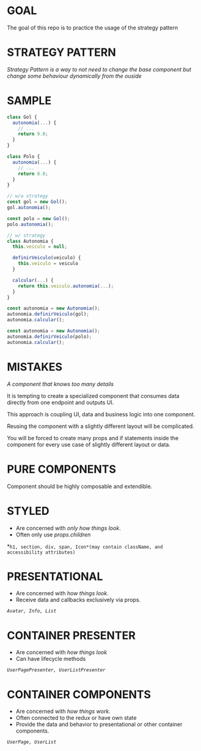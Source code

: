 # GOAL

The goal of this repo is to practice the usage of the strategy pattern

# STRATEGY PATTERN

*Strategy Pattern is a way to not need to change the base component but change some behaviour dynamically from the ouside*

# SAMPLE

```jsx
class Gol {
  autonomia(...) {
    // ...
    return 9.0;
  }
}

class Polo {
  autonomia(...) {
    // ...
    return 8.0;
  }
}

// w/a strategy
const gol = new Gol();
gol.autonomia();

const polo = new Gol();
polo.autonomia();

// w/ strategy
class Autonomia {
  this.veiculo = null;

  definirVeiculo(veiculo) {
    this.veiculo = veiculo
  }

  calcular(...) {
    return this.veiculo.autonomia(...);
  }
}

const autonomia = new Autonomia();
autonomia.definirVeiculo(gol);
autonomia.calcular();

const autonomia = new Autonomia();
autonomia.definirVeiculo(polo);
autonomia.calcular();
```

# MISTAKES

*A component that knows too many details*

It is tempting to create a specialized component that consumes data directly from one endpoint and outputs UI.

This approach is coupling UI, data and business logic into one component.

Reusing the component with a slightly different layout will be complicated.

You will be forced to create many props and if statements inside the component for every use case of slightly different layout or data.

# PURE COMPONENTS

Component should be highly composable and extendible.

# STYLED

- Are concerned with *only* *how things look*.
- Often only use *props.children*

*`h1, section, div, span, Icon*(may contain className, and accessibility attributes)`

# PRESENTATIONAL

- Are concerned with *how things look*.
- Receive data and callbacks exclusively via props.

*`Avatar, Info, List`*

# CONTAINER PRESENTER

- Are concerned with *how things look*
- Can have lifecycle methods

*`UserPagePresenter, UserListPresenter`*

# CONTAINER COMPONENTS

- Are concerned with *how things work*.
- Often connected to the redux or have own state
- Provide the data and behavior to presentational or other container components.

*`UserPage, UserList`*
